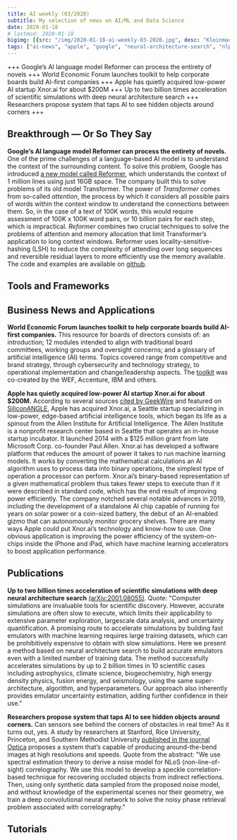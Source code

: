 ```yaml
---
title: AI weekly (03/2020)
subtitle: My selection of news on AI/ML and Data Science
date: 2020-01-18
# lastmod: 2020-01-18
bigimg: [{src: "/img/2020-01-18-ai-weekly-03-2020.jpg", desc: "Kleinmachnow (2020)"}]
tags: ["ai-news", "apple", "google", "neural-architecture-search", "nlp"]
---
```


+++ Google’s AI language model Reformer can process the entirety of novels +++ World Economic Forum launches toolkit to help corporate boards build AI-first companies +++ Apple has quietly acquired low-power AI startup Xnor.ai for about $200M +++ Up to two billion times acceleration of scientific simulations with deep neural architecture search +++ Researchers propose system that taps AI to see hidden objects around corners +++
 

<!--more-->


## Breakthrough &mdash; Or So They Say

**Google’s AI language model Reformer can process the entirety of novels.** One of the prime challenges of a language-based AI model is to understand the context of the surrounding content. 
To solve this problem, Google has introduced [a new model called Reformer](https://ai.googleblog.com/2020/01/reformer-efficient-transformer.html), which understands the context of 1 million lines using just 16GB space. The company built this to solve problems of its old model Transformer. The power of *Transformer* comes from so-called *attention*, the process by which it considers all possible pairs of words within the context window to understand the connections between them. So, in the case of a text of 100K words, this would require assessment of 100K x 100K word pairs, or 10 billion pairs for each step, which is impractical.  *Reformer* combines two crucial techniques to solve the problems of attention and memory allocation that limit Transformer’s application to long context windows. Reformer uses locality-sensitive-hashing (LSH) to reduce the complexity of attending over long sequences and reversible residual layers to more efficiently use the memory available. The code and examples are available on [github](https://github.com/google/trax/tree/master/trax/models/reformer).
 


## Tools and Frameworks

 


## Business News and Applications

**World Economic Forum launches toolkit to help corporate boards build AI-first companies.** This resource for boards of directors consists of: an introduction; 12 modules intended to align with traditional board committees, working groups and oversight concerns; and a glossary of artificial intelligence (AI) terms. Topics covered range from competitive and brand strategy, through cybersecurity and technology strategy, to operational implementation and change/leadership aspects. The [toolkit](https://spark.adobe.com/page/RsXNkZANwMLEf/) was co-created by the WEF, Accenture, IBM and others. 

**Apple has quietly acquired low-power AI startup Xnor.ai for about $200M.** According to several sources [cited by GeekWire](https://www.geekwire.com/2020/exclusive-apple-acquires-xnor-ai-edge-ai-spin-paul-allens-ai2-price-200m-range/) and featured on [SiliconANGLE](https://siliconangle.com/2020/01/15/report-apple-quietly-acquired-low-power-ai-startup-xnor-ai-200m/), Apple has acquired Xnor.ai, a Seattle startup specializing in low-power, edge-based artificial intelligence tools, which began its life as a spinout from the Allen Institute for Artificial Intelligence. The Allen Institute is a nonprofit research center based in Seattle that operates an in-house startup incubator. It launched 2014 with a $125 million grant from late Microsoft Corp. co-founder Paul Allen. Xnor.ai has developed a software platform that reduces the amount of power it takes to run machine learning models. It works by converting the mathematical calculations an AI algorithm uses to process data into binary operations, the simplest type of operation a processor can perform. Xnor.ai’s binary-based representation of a given mathematical problem thus takes fewer steps to execute than if it were described in standard code, which has the end result of improving power efficiently. The company notched several notable advances in 2019, including the development of a standalone AI chip capable of running for years on solar power or a coin-sized battery, the debut of an AI-enabled gizmo that can autonomously monitor grocery shelves. There are many ways Apple could put Xnor.ai’s technology and know-how to use. One obvious application is improving the power efficiency of the system-on-chips inside the iPhone and iPad, which have machine learning accelerators to boost application performance.



## Publications

**Up to two billion times acceleration of scientific simulations
with deep neural architecture search** [(arXiv:2001.08055)](https://arxiv.org/pdf/2001.08055.pdf). Quote: "Computer simulations are invaluable tools for scientific discovery. However, accurate simulations are often slow to execute, which limits their applicability to extensive parameter exploration, largescale data analysis, and uncertainty quantification. A promising route to accelerate simulations by building fast emulators with machine learning requires large training datasets, which can be prohibitively expensive to obtain with slow simulations. Here we present a method based on neural architecture search to build accurate emulators even with a limited number of training data. The method successfully accelerates simulations by up to 2 billion times in 10 scientific cases including astrophysics, climate science, biogeochemistry, high energy density physics, fusion energy, and seismology, using the same super-architecture, algorithm, and hyperparameters. Our approach also
inherently provides emulator uncertainty estimation, adding further confidence in their use." 

**Researchers propose system that taps AI to see hidden objects around corners.** Can sensors see behind the corners of obstacles in real time? As it turns out, yes. A study by researchers at Stanford, Rice University, Princeton, and Southern Methodist University [published in the journal Optica](https://www.osapublishing.org/optica/abstract.cfm?uri=optica-7-1-63) proposes a system that’s capable of producing around-the-bend images at high resolutions and speeds. Quote from the abstract: "We use spectral estimation theory to derive a noise model for NLoS (non-line-of-sight) correlography. We use this model to develop a speckle correlation-based technique for recovering occluded objects from indirect reflections. Then, using only synthetic data sampled from the proposed noise model, and without knowledge of the experimental scenes nor their geometry, we train a deep convolutional neural network to solve the noisy phase retrieval problem associated with correlography."



## Tutorials

